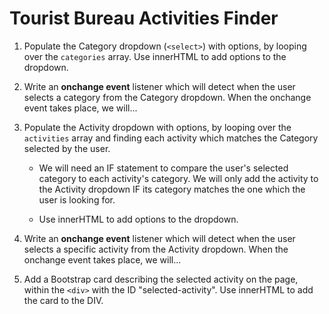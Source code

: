 # Tourist Bureau Activities Finder

1. Populate the Category dropdown (`<select>`) with options, by looping over the `categories` array. Use innerHTML to add options to the dropdown.

2. Write an **onchange event** listener which will detect when the user selects a category from the Category dropdown. When the onchange event takes place, we will...

3. Populate the Activity dropdown with options, by looping over the `activities` array and finding each activity which matches the Category selected by the user.

    - We will need an IF statement to compare the user's selected category to each activity's category. We will only add the activity to the Activity dropdown IF its category matches the one which the user is looking for.

    - Use innerHTML to add options to the dropdown.

4. Write an **onchange event** listener which will detect when the user selects a specific activity from the Activity dropdown. When the onchange event takes place, we will...

5. Add a Bootstrap card describing the selected activity on the page, within the `<div>` with the ID "selected-activity". Use innerHTML to add the card to the DIV.